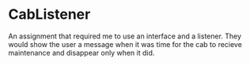 # CabListener
An assignment that required me to use an interface and a listener.
They would show the user a message when it was time for the cab to recieve maintenance and disappear only when it did. 
